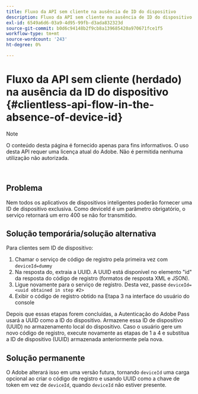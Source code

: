 ```yaml
---
title: Fluxo da API sem cliente na ausência de ID do dispositivo
description: Fluxo da API sem cliente na ausência de ID do dispositivo
exl-id: 6549a6d6-03a9-4d95-99fb-d3ada832323d
source-git-commit: b0d6c94148b2f9cb8a139685420a970671fce1f5
workflow-type: tm+mt
source-wordcount: '243'
ht-degree: 0%

---
```


# Fluxo da API sem cliente (herdado) na ausência da ID do dispositivo {#clientless-api-flow-in-the-absence-of-device-id}

>[!NOTE]
>
>O conteúdo desta página é fornecido apenas para fins informativos. O uso desta API requer uma licença atual do Adobe. Não é permitida nenhuma utilização não autorizada.

</br>


## Problema

Nem todos os aplicativos de dispositivos inteligentes poderão fornecer uma ID de dispositivo exclusiva.  Como deviceId é um parâmetro obrigatório, o serviço retornará um erro 400 se não for transmitido.


## Solução temporária/solução alternativa

Para clientes sem ID de dispositivo:

1. Chamar o serviço de código de registro pela primeira vez com `deviceId=dummy`
1. Na resposta do, extraia a UUID. A UUID está disponível no elemento &quot;id&quot; da resposta do código de registro (formatos de resposta XML e JSON).
1. Ligue novamente para o serviço de registro. Desta vez, passe `deviceId=<uuid obtained in step #2>`
1. Exibir o código de registro obtido na Etapa 3 na interface do usuário do console


Depois que essas etapas forem concluídas, a Autenticação do Adobe Pass usará a UUID como a ID do dispositivo. Armazene essa ID de dispositivo (UUID) no armazenamento local do dispositivo. Caso o usuário gere um novo código de registro, execute novamente as etapas de 1 a 4 e substitua a ID de dispositivo (UUID) armazenada anteriormente pela nova.



## Solução permanente

O Adobe alterará isso em uma versão futura, tornando `deviceId` uma carga opcional ao criar o código de registro e usando UUID como a chave de token em vez de `deviceId`, quando `deviceId` não estiver presente.

<!--
## Related Information

- [Clientless API Reference](/help/authentication/rest-api-reference.md)
-->
